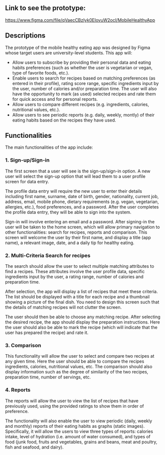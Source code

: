 ## Link to see the prototype:
https://www.figma.com/file/qVaecCBzIyk0EIovuW2ocl/MobileHealthyApp

## Descriptions
The prototype of the mobile healthy eating app was designed by Figma whose target users are university-level students. This app will:
- Allow users to subscribe by providing their personal data and eating habits preferences (such as whether the user is vegetarian or vegan, type of favorite foods, etc.).
- Enable users to search for recipes based on matching preferences (as entered in their profile), rating score range, specific ingredients input by the user, number of calories and/or preparation time. The user will also have the opportunity to mark (as used) selected recipes and rate them for quick access and for personal reports.
- Allow users to compare different recipes (e.g. ingredients, calories, nutritional values, etc.).
- Allow users to see periodic reports (e.g. daily, weekly, montly) of their eating habits based on the recipes they have used.

## Functionalities
The main functionalities of the app include:
### 1. Sign-up/Sign-in
The first screen that a user will see is the sign-up/sign-in option. A new user will select the sign-up option that will lead them to a user profile screen for data entry.

The profile data entry will require the new user to enter their details including first name, surname, date of birth, gender, nationality, current job, address, email, mobile phone, dietary requirements (e.g. vegan, vegetarian, allergies, etc.), food preferences, and a password. After the user completes the profile data
entry, they will be able to sign into the system.

Sign-in will involve entering an email and a password. After signing-in the user will be taken to the home screen, which will allow primary navigation to other functionalities: search for recipes, reports and comparison. This screen will welcome the user by their first name, and display a title (app name), a relevant
image, date, and a daily tip for healthy eating.

### 2. Multi-Criteria Search for recipes
The search should allow the user to select multiple matching attributes to find a recipes. These attributes involve the user profile data, specific ingredients input by the user, a rating range, number of calories and preparation time.

After selection, the app will display a list of recipes that meet these criteria. The list should be displayed with a title for each recipe and a thumbnail showing a picture of the final dish. You need to design this screen such that the details of matching recipes will not clutter the screen.

The user should then be able to choose any matching recipe. After selecting the desired recipe, the app should display the preparation instructions. Here the user should also be able to mark the recipe (which will indicate that the user has prepared the recipe) and rate it.

### 3. Comparison
This functionality will allow the user to select and compare two recipes at any given time. Here the user should be able to compare the recipes ingredients, calories, nutritional values, etc. The comparison should also display information such as the degree of similarity of the two recipes, preparation time, number of
servings, etc.

### 4. Reports
The reports will allow the user to view the list of recipes that have previously used, using the provided ratings to show them in order of preference.

The functionality will also enable the user to view periodic (daily, weekly and monthly) reports of their eating habits as graphs (static images). Specifically, it will allow the users to view three types of reports: calories intake, level of hydration (i.e. amount of water consumed), and types of food (junk food, fruits
and vegetables, grains and beans, meat and poultry, fish and seafood, and dairy). 
